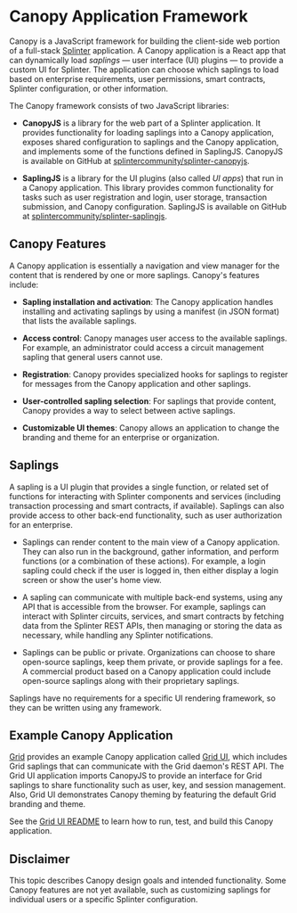 # Canopy Application Framework

<!--
  Copyright 2024 Bitwise IO, Inc.
  Copyright 2018-2021 Cargill Incorporated
  Licensed under Creative Commons Attribution 4.0 International License
  https://creativecommons.org/licenses/by/4.0/
-->

Canopy is a JavaScript framework for building the client-side web portion of a
full-stack [Splinter](https://github.com/splintercommunity/splinter)
application. A Canopy application is a React app that can dynamically load
_saplings_ — user interface (UI) plugins — to provide a custom UI for Splinter.
The application can choose which saplings to load based on enterprise
requirements, user permissions, smart contracts, Splinter configuration, or
other information.

The Canopy framework consists of two JavaScript libraries:

* **CanopyJS** is a library for the web part of a Splinter application. It
  provides functionality for loading saplings into a Canopy application, exposes
  shared configuration to saplings and the Canopy application, and implements
  some of the functions defined in SaplingJS. CanopyJS is available on GitHub at
  [splintercommunity/splinter-canopyjs](https://github.com/splintercommunity/splinter-canopyjs).

* **SaplingJS** is a library for the UI plugins (also called _UI apps_) that
  run in a Canopy application. This library provides common functionality for
  tasks such as user registration and login, user storage, transaction
  submission, and Canopy configuration. SaplingJS is available on GitHub at
  [splintercommunity/splinter-saplingjs](https://github.com/splintercommunity/splinter-saplingjs).

## Canopy Features

A Canopy application is essentially a navigation and view manager for the
content that is rendered by one or more saplings. Canopy's features include:

* **Sapling installation and activation**: The Canopy application handles
  installing and activating saplings by using a manifest (in JSON format) that
  lists the available saplings.

* **Access control**: Canopy manages user access to the available saplings.
  For example, an administrator could access a circuit management sapling that
  general users cannot use.

* **Registration**: Canopy provides specialized hooks for saplings to register
  for messages from the Canopy application and other saplings.

* **User-controlled sapling selection**: For saplings that provide content,
  Canopy provides a way to select between active saplings.

* **Customizable UI themes**: Canopy allows an application to change the
  branding and theme for an enterprise or organization.

## Saplings

A sapling is a UI plugin that provides a single function, or related set of
functions for interacting with Splinter components and services (including
transaction processing and smart contracts, if available). Saplings can also
provide access to other back-end functionality, such as user authorization for
an enterprise.

* Saplings can render content to the main view of a Canopy application. They
  can also run in the background, gather information, and perform functions (or
  a combination of these actions). For example, a login sapling could check if
  the user is logged in, then either display a login screen or show the user's
  home view.

* A sapling can communicate with multiple back-end systems, using any API that
  is accessible from the browser. For example, saplings can interact with
  Splinter circuits, services, and smart contracts by fetching data from the
  Splinter REST APIs, then managing or storing the data as necessary, while
  handling any Splinter notifications.

* Saplings can be public or private. Organizations can choose to share
  open-source saplings, keep them private, or provide saplings for a fee. A
  commercial product based on a Canopy application could include open-source
  saplings along with their proprietary saplings.

Saplings have no requirements for a specific UI rendering framework, so they
can be written using any framework.

## Example Canopy Application

[Grid](https://github.com/splintercommunity/grid) provides an example
Canopy application called
[Grid UI](https://github.com/splintercommunity/grid/tree/main/ui/grid-ui),
which includes Grid saplings that can communicate with the Grid daemon's REST
API. The Grid UI application imports CanopyJS to provide an
interface for Grid saplings to share functionality such as user, key, and
session management. Also, Grid UI demonstrates Canopy theming by
featuring the default Grid branding and theme.

See the [Grid UI
README](https://github.com/splintercommunity/grid/blob/main/ui/grid-ui/README.md)
to learn how to run, test, and build this Canopy application.

## Disclaimer

This topic describes Canopy design goals and intended functionality. Some
Canopy features are not yet available, such as customizing saplings for
individual users or a specific Splinter configuration.
